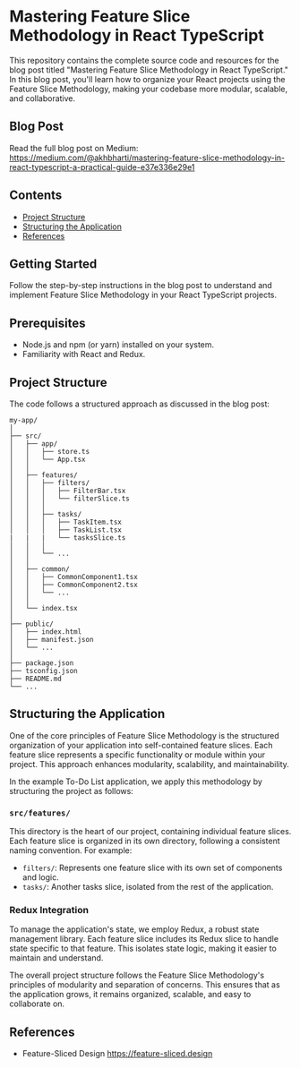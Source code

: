 # Mastering Feature Slice Methodology in React TypeScript

This repository contains the complete source code and resources for the blog post titled "Mastering Feature Slice Methodology in React TypeScript." In this blog post, you'll learn how to organize your React projects using the Feature Slice Methodology, making your codebase more modular, scalable, and collaborative.

## Blog Post

Read the full blog post on Medium: https://medium.com/@akhbharti/mastering-feature-slice-methodology-in-react-typescript-a-practical-guide-e37e336e29e1

## Contents

- [Project Structure](#project-structure)
- [Structuring the Application](#structuring-the-application)
- [References](#references)

## Getting Started

Follow the step-by-step instructions in the blog post to understand and implement Feature Slice Methodology in your React TypeScript projects.

## Prerequisites

- Node.js and npm (or yarn) installed on your system.
- Familiarity with React and Redux.

## Project Structure

The code follows a structured approach as discussed in the blog post:
```
my-app/
│
├── src/
│   ├── app/
│   │   ├── store.ts
│   │   └── App.tsx
│   │
│   ├── features/
│   │   ├── filters/
│   │   │   ├── FilterBar.tsx
│   │   │   └── filterSlice.ts
│   │   │
│   │   ├── tasks/
│   │   │   ├── TaskItem.tsx
│   │   │   ├── TaskList.tsx
|   |   |   └── tasksSlice.ts
│   │   │
│   │   └── ...
│   │
│   ├── common/
│   │   ├── CommonComponent1.tsx
│   │   ├── CommonComponent2.tsx
│   │   └── ...
│   │
│   └── index.tsx
│
├── public/
│   ├── index.html
│   ├── manifest.json
│   └── ...
│
├── package.json
├── tsconfig.json
├── README.md
└── ...
```
## Structuring the Application

One of the core principles of Feature Slice Methodology is the structured organization of your application into self-contained feature slices. Each feature slice represents a specific functionality or module within your project. This approach enhances modularity, scalability, and maintainability.

In the example To-Do List application, we apply this methodology by structuring the project as follows:

### `src/features/`

This directory is the heart of our project, containing individual feature slices. Each feature slice is organized in its own directory, following a consistent naming convention. For example:

- `filters/`: Represents one feature slice with its own set of components and logic.
- `tasks/`: Another tasks slice, isolated from the rest of the application.


### Redux Integration

To manage the application's state, we employ Redux, a robust state management library. Each feature slice includes its Redux slice to handle state specific to that feature. This isolates state logic, making it easier to maintain and understand.

The overall project structure follows the Feature Slice Methodology's principles of modularity and separation of concerns. This ensures that as the application grows, it remains organized, scalable, and easy to collaborate on.

## References
- Feature-Sliced Design https://feature-sliced.design
